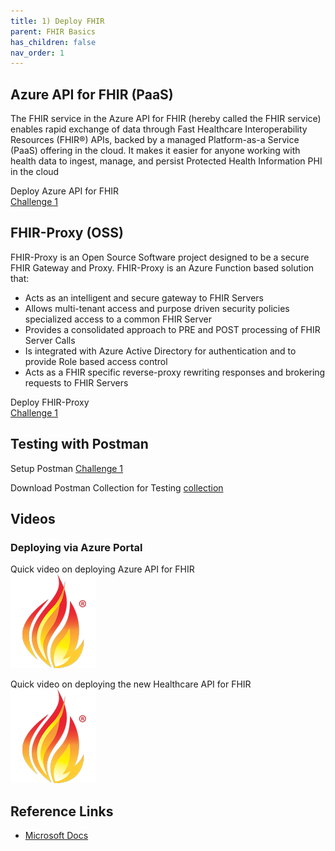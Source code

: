 ```yaml
---
title: 1) Deploy FHIR
parent: FHIR Basics
has_children: false
nav_order: 1
---
```


## Azure API for FHIR (PaaS) 
The FHIR service in the Azure API for FHIR (hereby called the FHIR service) enables rapid exchange of data through Fast Healthcare Interoperability Resources (FHIR®) APIs, backed by a managed Platform-as-a Service (PaaS) offering in the cloud. It makes it easier for anyone working with health data to ingest, manage, and persist Protected Health Information PHI in the cloud

Deploy Azure API for FHIR  
[Challenge 1](https://github.com/microsoft/openhack-mc4h/blob/main/Challenge-1/#fhir-starter-deploying-azure-api-for-fhir-via-cli)


## FHIR-Proxy (OSS)
FHIR-Proxy is an Open Source Software project designed to be a secure FHIR Gateway and Proxy.  FHIR-Proxy is an Azure Function based solution that:
- Acts as an intelligent and secure gateway to FHIR Servers
- Allows multi-tenant access and purpose driven security policies specialized access to a common FHIR Server
- Provides a consolidated approach to PRE and POST processing of FHIR Server Calls 
- Is integrated with Azure Active Directory for authentication and to provide Role based access control
- Acts as a FHIR specific reverse-proxy rewriting responses and brokering requests to FHIR Servers

Deploy FHIR-Proxy  
[Challenge 1](https://github.com/microsoft/openhack-mc4h/blob/main/Challenge-1/#fhir-proxy-deploying-fhir-proxy-via-cli)


## Testing with Postman 

Setup Postman 
[Challenge 1](https://github.com/microsoft/openhack-mc4h/blob/main/Challenge-1/#postman-setup-and-testing)

Download Postman Collection for Testing 
[collection](./assets/zip/MC4H_Testing.postman_collection.zip)

## Videos 

### Deploying via Azure Portal 
Quick video on deploying Azure API for FHIR  
<a href="./assets/video/Deploy-FHIR-Service.mp4" title="Deploying Azure API for FHIR"><img src="./assets/images/FHIR-icon.png" alt="FHIR" /></a>

Quick video on deploying the new Healthcare API for FHIR  
<a href="./assets/video/Deploy-FHIR-Service.mp4" title="Deploying Healthcare API's with Workspaces"><img src="./assets/images/FHIR-icon.png" alt="FHIR" /></a>


## Reference Links 
- [Microsoft Docs](https://docs.microsoft.com/en-us/azure/healthcare-apis/)
 
